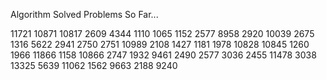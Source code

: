 Algorithm Solved Problems So Far...

11721
10871
10817
2609
4344
1110
1065
1152
2577
8958
2920
10039
2675
1316
5622
2941
2750
2751
10989
2108
1427
1181
1978
10828
10845
1260
1966
11866
1158
10866
2747
1932
9461
2490
2577
3036
2455
11478
3038
13325
5639
11062
1562
9663
2188
9240
